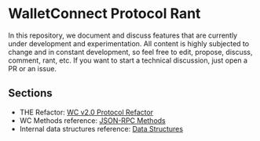 # WalletConnect Protocol Rant
In this repository, we document and discuss features that are currently under development and experimentation. All content is highly subjected to change and in constant development, so feel free to edit, propose, discuss, comment, rant, etc. If you want to start a technical discussion, just open a PR or an issue.

## Sections
- THE Refactor: [WC v2.0 Protocol Refactor](v2-protocol-refactor.md)
- WC Methods reference: [JSON-RPC Methods](wc-rpc-methods.md)
- Internal data structures reference: [Data Structures](data-structures.md)
